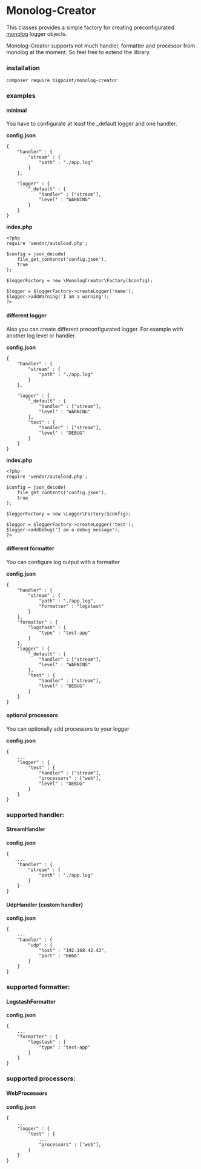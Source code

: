 # Monolog-Creator

This classes provides a simple factory for creating preconfigurated [monolog](https://github.com/Seldaek/monolog) logger objects.

Monolog-Creator supports not much handler, formatter and processor from monolog at the moment. So feel free to extend the library.

### installation

```
composer require bigpoint/monolog-creator
```

### examples

#### minimal

You have to configurate at least the _default logger and one handler.

**config.json**
```
{
    "handler" : {
        "stream" : {
            "path" : "./app.log"
        }
    },

    "logger" : {
        "_default" : {
            "handler" : ["stream"],
            "level" : "WARNING"
        }
    }
}
```

**index.php**
```
<?php
require 'vendor/autoload.php';

$config = json_decode(
    file_get_contents('config.json'),
    true
);

$loggerFactory = new \MonologCreator\Factory($config);

$logger = $loggerFactory->createLogger('name');
$logger->addWarning('I am a warning');
?>
```

#### different logger

Also you can create different preconfigurated logger. For example with
another log level or handler.

**config.json**
```
{
    "handler" : {
        "stream" : {
            "path" : "./app.log"
        }
    },

    "logger" : {
        "_default" : {
            "handler" : ["stream"],
            "level" : "WARNING"
        },
        "test" : {
            "handler" : ["stream"],
            "level" : "DEBUG"
        }
    }
}
```

**index.php**
```
<?php
require 'vendor/autoload.php';

$config = json_decode(
    file_get_contents('config.json'),
    true
);

$loggerFactory = new \Logger\Factory($config);

$logger = $loggerFactory->createLogger('test');
$logger->addDebug('I am a debug message');
?>
```

#### different formatter

You can configure log output with a formatter

**config.json**
```
{
    "handler" : {
        "stream" : {
            "path" : "./app.log",
            "formatter" : "logstash"
        }
    },
    "formatter" : {
        "logstash" : {
            "type" : "test-app"
        }
    },
    "logger" : {
        "_default" : {
            "handler" : ["stream"],
            "level" : "WARNING"
        },
        "test" : {
            "handler" : ["stream"],
            "level" : "DEBUG"
        }
    }
}
```

#### optional processors

You can optionally add processors to your logger

**config.json**
```
{
    ...
    "logger" : {
        "test" : {
            "handler" : ["stream"],
            "processors" : ["web"],
            "level" : "DEBUG"
        }
    }
}
```


### supported handler:

#### StreamHandler
**config.json**
```
{
    ...
    "handler" : {
        "stream" : {
            "path" : "./app.log"
        }
    }
}
```

#### UdpHandler (custom handler)
**config.json**
```
{
    ...
    "handler" : {
        "udp" : {
            "host" : "192.168.42.42",
            "port" : "6666"
        }
    }
}
```


### supported formatter:

#### LogstashFormatter
**config.json**
```
{
    ...
    "formatter" : {
        "logstash" : {
            "type" : "test-app"
        }
    }
}
```


### supported processors:

#### WebProcessors

**config.json**
```
{
    ...
    "logger" : {
        "test" : {
            ...
            "processors" : ["web"],
        }
    }
}
```
